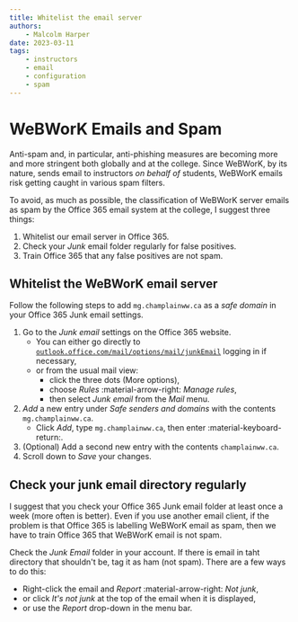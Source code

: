 ```yaml
---
title: Whitelist the email server
authors:
    - Malcolm Harper
date: 2023-03-11
tags:
    - instructors
    - email
    - configuration
    - spam
---
```


# WeBWorK Emails and Spam

Anti-spam and, in particular, anti-phishing measures are becoming more and more stringent both globally and at the college.
Since WeBWorK, by its nature, sends email to instructors _on behalf of_ students, WeBWorK emails risk getting caught in various spam filters.

To avoid, as much as possible, the classification of WeBWorK server emails as spam by the Office 365 email system at the college, I suggest three things:

1. Whitelist our email server in Office 365.
1. Check your _Junk_ email folder regularly for false positives.
1. Train Office 365 that any false positives are not spam.

## Whitelist the WeBWorK email server

Follow the following steps to add `mg.champlainww.ca` as a _safe domain_ in your Office 365 Junk email settings.

1. Go to the _Junk email_ settings on the Office 365 website.
    - You can either go directly to
    [`outlook.office.com/mail/options/mail/junkEmail`](https://outlook.office.com/mail/options/mail/junkEmail)
    logging in if necessary,
    - or from the usual mail view:
        * click the three dots (More options),
        * choose _Rules_ :material-arrow-right: _Manage rules_,
        * then select _Junk email_ from the _Mail_ menu.
1. _Add_ a new entry under _Safe senders and domains_ with the contents `mg.champlainww.ca`.
    - Click _Add_, type `mg.champlainww.ca`, then enter :material-keyboard-return:.
1. (Optional) Add a second new entry with the contents `champlainww.ca`.
1. Scroll down to _Save_ your changes.

## Check your junk email directory regularly

I suggest that you check your Office 365 Junk email folder at least once a week (more often is better).
Even if you use another email client, if the problem is that Office 365 is labelling WeBWorK email as spam,
then we have to train Office 365 that WeBWorK email is not spam.

Check the _Junk Email_ folder in your account.
If there is email in taht directory that shouldn't be, tag it as ham (not spam).
There are a few ways to do this:

- Right-click the email and _Report_ :material-arrow-right: _Not junk_,
- or click _It's not junk_ at the top of the email when it is displayed,
- or use the _Report_ drop-down in the menu bar.
